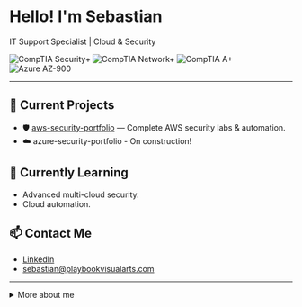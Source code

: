 # Hello! I'm Sebastian

IT Support Specialist | Cloud & Security

![CompTIA Security+](https://img.shields.io/badge/COMPTIA%20SECURITY+-ED6C47?style=for-the-badge&logo=ubuntu&logoColor=white)
![CompTIA Network+](https://img.shields.io/badge/COMPTIA%20NETWORK+-F7941E?style=for-the-badge&logo=apple&logoColor=white)
![CompTIA A+](https://img.shields.io/badge/COMPTIA%20A+-0079C1?style=for-the-badge&logo=gnubash&logoColor=white)
![Azure AZ-900](https://img.shields.io/badge/AZURE%20AZ--900-0078D4?style=for-the-badge&logo=cloudflare&logoColor=white)



---

## 🔭 Current Projects
- 🛡️ [aws-security-portfolio](https://github.com/AWS-Security-Portfolio) — Complete AWS security labs & automation.
- ☁️ azure-security-portfolio - On construction!

## 🌱 Currently Learning
- Advanced multi-cloud security.
- Cloud automation.

## 📫 Contact Me
- [LinkedIn](https://www.linkedin.com/in/sebastiansilc)
- sebastian@playbookvisualarts.com

---

<details>
<summary>More about me</summary>

Certifications:
- 🔒 CompTIA Security+
- 🖧 CompTIA Network+
- 🖥️  CompTIA A+
- ☁️ Microsoft Azure AZ 900
</details>
